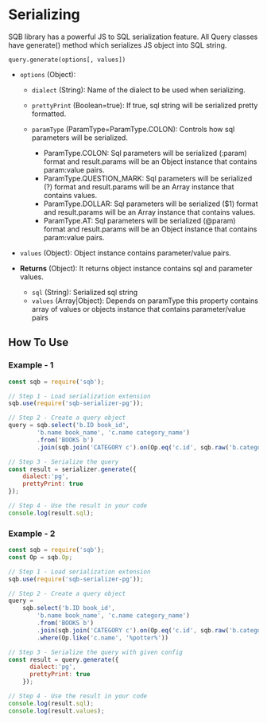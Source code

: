 # Serializing

SQB library has a powerful JS to SQL serialization feature. All Query classes have generate() method which serializes JS object into SQL string.

`query.generate(options[, values])`

- `options` (Object):

    - `dialect` (String): Name of the dialect to be used when serializing.

    - `prettyPrint` (Boolean=true): If true, sql string will be serialized pretty formatted. 

    - `paramType` (ParamType=ParamType.COLON): Controls how sql parameters will be serialized.
        - ParamType.COLON: Sql parameters will be serialized (:param) format and result.params will be an Object instance that contains param:value pairs.
        - ParamType.QUESTION_MARK: Sql parameters will be serialized (?) format and result.params will be an Array instance that contains values.
        - ParamType.DOLLAR: Sql parameters will be serialized ($1) format and result.params will be an Array instance that contains values.
        - ParamType.AT: Sql parameters will be serialized (@param) format and result.params will be an Object instance that contains param:value pairs.
        
- `values` (Object): Object instance contains parameter/value pairs.

- **Returns** (Object): It returns object instance contains sql and parameter values.
    - `sql` (String): Serialized sql string
    - `values` (Array|Object): Depends on paramType this property contains array of values or objects instance that contains parameter/value pairs

## How To Use

### Example - 1

```js
const sqb = require('sqb');

// Step 1 - Load serialization extension
sqb.use(require('sqb-serializer-pg'));

// Step 2 - Create a query object
query = sqb.select('b.ID book_id',
        'b.name book_name', 'c.name category_name')
        .from('BOOKS b')
        .join(sqb.join('CATEGORY c').on(Op.eq('c.id', sqb.raw('b.category_id'))));

// Step 3 - Serialize the query    
const result = serializer.generate({
    dialect:'pg',  
    prettyPrint: true 
});

// Step 4 - Use the result in your code
console.log(result.sql);
```

### Example - 2

```js
const sqb = require('sqb');
const Op = sqb.Op;

// Step 1 - Load serialization extension
sqb.use(require('sqb-serializer-pg'));

// Step 2 - Create a query object
query =
    sqb.select('b.ID book_id',
        'b.name book_name', 'c.name category_name')
        .from('BOOKS b')
        .join(sqb.join('CATEGORY c').on(Op.eq('c.id', sqb.raw('b.category_id'))))
        .where(Op.like('c.name', '%potter%'))

// Step 3 - Serialize the query with given config   
const result = query.generate({
      dialect:'pg',  
      prettyPrint: true 
    });

// Step 4 - Use the result in your code
console.log(result.sql);
console.log(result.values);
```



